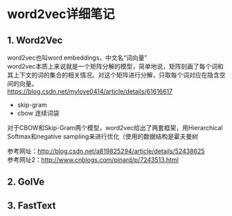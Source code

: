 # word2vec详细笔记

## 1. Word2Vec

word2vec也叫word embeddings，中文名“词向量”<br>
word2vec本质上来说就是一个矩阵分解的模型，简单地说，矩阵刻画了每个词和其上下文的词的集合的相关情况。对这个矩阵进行分解，只取每个词对应在隐含空间的向量。<br>
https://blog.csdn.net/mylove0414/article/details/61616617

 -  skip-gram
 - cbow 连续词袋

对于CBOW和Skip-Gram两个模型，word2vec给出了两套框架，用Hierarchical Softmax和negative sampling来进行优化（使用的数据结构是霍夫曼树

参考网址：http://blog.csdn.net/a819825294/article/details/52438625<br>
参考网址2：http://www.cnblogs.com/pinard/p/7243513.html<br>

## 2. GolVe 

## 3. FastText